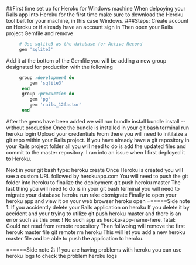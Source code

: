 ##First time set up for Heroku for Windows machine
When delpoying your Rails app into Heroku for the first time make sure to download the Heroku tool belt for your machine, in this case Windows. 
###Steps:
Create account on Heroku or if already have an account sign in
Then open your Rails project Gemfile and remove
```ruby
     # Use sqlite3 as the database for Active Record
     gem 'sqlite3'
```
     
Add it at the bottom of the Gemfile you will be adding a new group designated for production with the following
```ruby
     group :development do
         gem 'sqlite3'
      end
      group :production do
         gem 'pg'
         gem 'rails_12factor'
      end
```
    
After the gems have been added we will run bundle install
     bundle install --without production
Once the bundle is installed in your git bash terminal run
     heroku login
Upload your credentials
From there you will need to initilaize a git repo within your Rails project. If you have already have a git repository in your Rails project folder all you will need to do is add the updated files and commit to the master repository. I ran into an issue when I first deployed it to Heroku. 

Next in your git bash type:
    heroku create
Once Heroku is created you will see a custom URL followed by herokuapp.com
You will need to push the git folder into heroku to finalize the deployment
    git push heroku master
The last thing you will need to do is in your git bash terminal you will need to migrate your database
    heroku run rake db:migrate
Finally to open your heroku app and view it on your web browser
    heroku open
======Side note 1: If you accidently delete your Rails application on heroku
If you delete it by accident and your trying to utilize git push heroku master and there is an error such as this one:
       ! No such app as heroku-app-name-here.
       fatal: Could not read from remote repository
Then follwoing will remove the first herouk master file 
     git remote rm heroku
This will let you add a new heroku master file and be able to push the application to heroku.   

======Side note 2: If you are having problems with heroku you can use heroku logs to check the problem
      heroku logs


